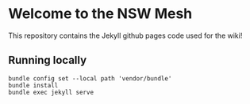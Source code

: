 # Welcome to the NSW Mesh

This repository contains the Jekyll github pages code used for the wiki!

## Running locally

```shell
bundle config set --local path 'vendor/bundle'
bundle install
bundle exec jekyll serve
```
